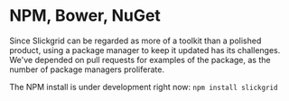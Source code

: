 # NPM, Bower, NuGet

Since Slickgrid can be regarded as more of a toolkit than a polished product, using a package manager to keep it updated
has its challenges.
We've depended on pull requests for examples of the package, as the number of package managers proliferate.

The NPM install is under development right now:
```npm install slickgrid```
